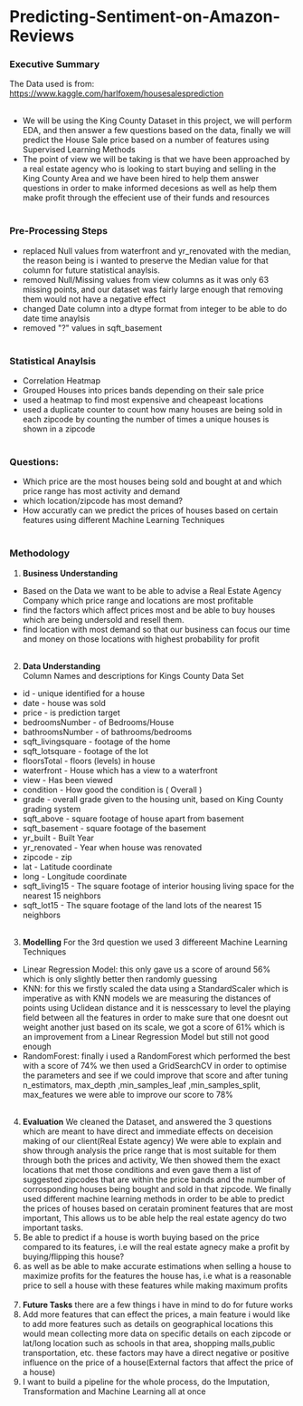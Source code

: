 # Predicting-Sentiment-on-Amazon-Reviews
### Executive Summary
The Data used is from: https://www.kaggle.com/harlfoxem/housesalesprediction
<br><br>
- We will be using the King County Dataset in this project, we will perform EDA, and then answer a few questions based on the data, finally we will predict the House Sale price based on a number of features using Supervised Learning Methods
- The point of view we will be taking is that we have been approached by a real estate agency who is looking to start buying and selling in the King County Area and we have been hired to help them answer questions in order to make informed decesions as well as help them make profit through the effecient use of their funds and resources
<br><br>
### Pre-Processing Steps
- replaced Null values from waterfront and yr_renovated with the median, the reason being is i wanted to preserve the Median value for that column for future statistical anaylsis.
- removed Null/Missing values from view columns as it was only 63 missing points, and our dataset was fairly large enough that removing them would not have a negative effect
- changed Date column into a dtype format from integer to be able to do date time anaylsis
- removed "?" values in sqft_basement
<br><br>
### Statistical Anaylsis
- Correlation Heatmap
- Grouped Houses into prices bands depending on their sale price 
- used a heatmap to find most expensive and cheapeast locations
- used a duplicate counter to count how many houses are being sold in each zipcode by counting the number of times a unique houses is shown in a zipcode
<br><br>
### Questions:
- Which price are the most houses being sold and bought at and which price range has most activity and demand
- which location/zipcode has most demand?
- How accuratly can we predict the prices of houses based on certain features using different Machine Learning Techniques
<br><br>
### Methodology
1. **Business Understanding** 
- Based on the Data we want to be able to advise a Real Estate Agency Company which price range and locations are most profitable 
- find the factors which affect prices most and be able to buy houses which are being undersold and resell them.
- find location with most demand so that our business can focus our time and money on those locations with highest probability for profit 
<br> <br>
2. **Data Understanding**  
Column Names and descriptions for Kings County Data Set
- id - unique identified for a house
- date - house was sold
- price -  is prediction target
- bedroomsNumber -  of Bedrooms/House
- bathroomsNumber -  of bathrooms/bedrooms
- sqft_livingsquare -  footage of the home
- sqft_lotsquare -  footage of the lot
- floorsTotal -  floors (levels) in house
- waterfront - House which has a view to a waterfront
- view - Has been viewed
- condition - How good the condition is ( Overall )
- grade - overall grade given to the housing unit, based on King County grading system
- sqft_above - square footage of house apart from basement
- sqft_basement - square footage of the basement
- yr_built - Built Year
- yr_renovated - Year when house was renovated
- zipcode - zip
- lat - Latitude coordinate
- long - Longitude coordinate
- sqft_living15 - The square footage of interior housing living space for the nearest 15 neighbors
- sqft_lot15 - The square footage of the land lots of the nearest 15 neighbors
    <br><br>
3. **Modelling**
 For the 3rd question we used 3 differeent Machine Learning Techniques
- Linear Regression Model: this only gave us a score of around 56% which is only slightly better then randomly guessing
- KNN: for this we firstly scaled the data using a StandardScaler which is imperative as with KNN models we are measuring the distances of points using Uclidean distance and it is nesscessary to level the playing field between all the features in order to make sure that one doesnt out weight another just based on its scale, we got a score of 61% which is an improvement from a Linear Regression Model but still not good enough
- RandomForest: finally i used a RandomForest which performed the best with a score of 74% we then used a GridSearchCV in order to optimise the parameters and see if we could improve that score and after tuning n_estimators, max_depth ,min_samples_leaf ,min_samples_split, max_features we were able to improve our score to 78%
<br><br>
4. **Evaluation**
We cleaned the Dataset, and answered the 3 questions which are meant to have direct and immediate effects on deceision making of our client(Real Estate agency)
We were able to explain and show through analysis the price range that is most suitable for them through both the prices and activity, We then showed them the exact locations that met those conditions and even gave them a list of suggested zipcodes that are within the price bands and the number of corrosponding houses being bought and sold in that zipcode.
We finally used different machine learning methods in order to be able to predict the prices of houses based on ceratain prominent features that are most important, This allows us to be able help the real estate agency do two important tasks.
1. Be able to predict if a house is worth buying based on the price compared to its features, i.e will the real estate agnecy make a profit by buying/flipping this house?
2. as well as be able to make accurate estimations when selling a house to maximize profits for the features the house has, i.e what is a reasonable price to sell a house with these features while making maximum profits
<br><br>
5.  **Future Tasks**
there are a few things i have in mind to do for future works
1. Add more features that can effect the prices, a main feature i would like to add more features such as details on geographical locations this would mean collecting more data on specific details on each zipcode or lat/long location such as schools in that area, shopping malls,public transportation, etc. these factors may have a direct negative or positive influence on the price of a house(External factors that affect the price of a house)
2. I want to build a pipeline for the whole process, do the Imputation, Transformation and Machine Learning all at once


